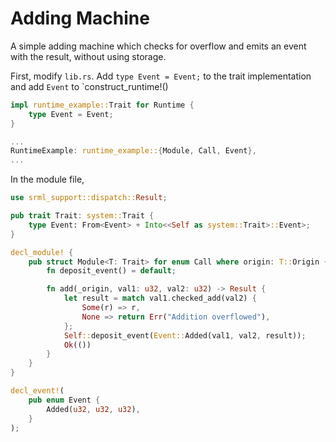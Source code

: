 # Adding Machine

A simple adding machine which checks for overflow and emits an event with the result, without using storage.

First, modify `lib.rs`. Add `type Event = Event;` to the trait implementation and add `Event` to `construct_runtime!()

```rust
impl runtime_example::Trait for Runtime {
	type Event = Event;
}

...
RuntimeExample: runtime_example::{Module, Call, Event},
...
```

In the module file,

```rust
use srml_support::dispatch::Result;

pub trait Trait: system::Trait {
    type Event: From<Event> + Into<<Self as system::Trait>::Event>;
}

decl_module! {
    pub struct Module<T: Trait> for enum Call where origin: T::Origin {
        fn deposit_event() = default;

        fn add(_origin, val1: u32, val2: u32) -> Result {
            let result = match val1.checked_add(val2) {
                Some(r) => r,
                None => return Err("Addition overflowed"),
            };
            Self::deposit_event(Event::Added(val1, val2, result));
            Ok(())
        }
    }
}

decl_event!(
    pub enum Event {
        Added(u32, u32, u32),
    }
);
```